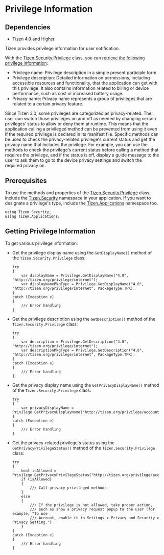 # Privilege Information
## Dependencies
-   Tizen 4.0 and Higher

Tizen provides privilege information for user notification.

With the [Tizen.Security.Privilege](https://developer.tizen.org/dev-guide/csapi/api/Tizen.Security.Privilege.html) class, you can [retrieve the following privilege information](#get):

-   Privilege name: Privilege description in a simple present participle form.
-   Privilege description: Detailed information on permissions, including accessible resources and functionality, that the application can get with this privilege. It also contains information related to billing or device performance, such as cost or increased battery usage.
-   Privacy name: Privacy name represents a group of privileges that are related to a certain privacy feature.

Since Tizen 3.0, some privileges are categorized as privacy-related. The user can switch those privileges on and off as needed by changing certain privileges' status to allow or deny them at runtime. This means that the application calling a privileged method can be prevented from using it even if the required privilege is declared in its manifest file. Specific methods can be used to check the privacy-related privilege's current status and get the privacy name that includes the privilege. For example, you can use the methods to check the privilege's current status before calling a method that requires the privilege, and if the status is off, display a guide message to the user to ask them to go to the device privacy settings and switch the required privacy on.

## Prerequisites


To use the methods and properties of the [Tizen.Security.Privilege](https://developer.tizen.org/dev-guide/csapi/api/Tizen.Security.Privilege.html) class, include the [Tizen.Security](https://developer.tizen.org/dev-guide/csapi/api/Tizen.Security.html) namespace in your application. If you want to designate a privilege's type, include the [Tizen.Applications](https://developer.tizen.org/dev-guide/csapi/api/Tizen.Applications.html) namespace too.

``` 
using Tizen.Security;
using Tizen.Applications;
```
<a name="get"></a>
## Getting Privilege Information 

To get various privilege information:

-   Get the privilege display name using the `GetDisplayName()` method of the `Tizen.Security.Privilege` class:

    ``` 
    try
    {
        var displayName = Privilege.GetDisplayName("4.0", "http://tizen.org/privilege/internet");
        var displayNamePkgType = Privilege.GetDisplayName("4.0", "http://tizen.org/privilege/internet", PackageType.TPK);
    }
    catch (Exception e)
    {
        /// Error handling
    }
    ```

-   Get the privilege description using the `GetDescription()` method of the `Tizen.Security.Privilege` class:

    ``` 
    try
    {
        var description = Privilege.GetDescription("4.0", "http://tizen.org/privilege/internet");
        var descriptionPkgType = Privilege.GetDescription("4.0", "http://tizen.org/privilege/internet", PackageType.TPK);
    }
    catch (Exception e)
    {
        /// Error handling
    }
    ```

-   Get the privacy display name using the `GetPrivacyDisplayName()` method of the `Tizen.Security.Privilege` class:

    ``` 
    try
    {
        var privacyDisplayName = Privilege.GetPrivacyDisplayName("http://tizen.org/privilege/account.read");
    }
    catch (Exception e)
    {
        /// Error handling
    }
    ```

-   Get the privacy-related privilege's status using the `GetPrivacyPrivilegeStatus()` method of the `Tizen.Security.Privilege` class:

    ``` 
    try
    {
        bool isAllowed = Privilege.GetPrivacyPrivilegeStatus("http://tizen.org/privilege/account.read");
        if (isAllowed)
        {
            /// Call privacy privileged methods
        }
        else
        {
            /// If the privilege is not allowed, take proper action,
            /// such as show a privacy request popup to the user (for example, "To use
            /// Account, enable it in Settings > Privacy and Security > Privacy Setting.")
        }
    }
    catch (Exception e)
    {
        /// Error handling
    }
    ```

